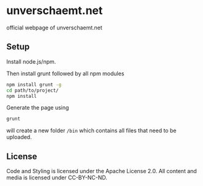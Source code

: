 unverschaemt.net
===========

official webpage of unverschaemt.net


## Setup
Install node.js/npm.

Then install grunt followed by all npm modules
```sh
npm install grunt -g
cd path/to/project/
npm install
```

Generate the page using
```sh
grunt
```

will create a new folder `/bin` which contains all files that need to be uploaded.


## License
Code and Styling is licensed under the Apache License 2.0.
All content and media is licensed under CC-BY-NC-ND.
